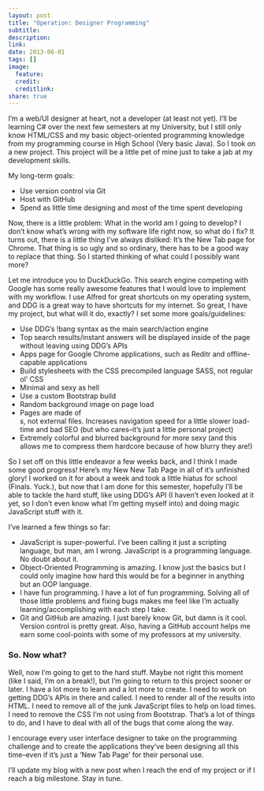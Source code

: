 ```yaml
---
layout: post
title: "Operation: Designer Programming"
subtitle:
description:
link:
date: 2013-06-01
tags: []
image:
  feature:
  credit:
  creditlink:
share: true
---
```

I’m a web/UI designer at heart, not a developer (at least not yet). I’ll be learning C# over the next few semesters at my University, but I still only know HTML/CSS and my basic object-oriented programming knowledge from my programming course in High School (Very basic Java). So I took on a new project. This project will be a little pet of mine just to take a jab at my development skills.

My long-term goals:

- Use version control via Git
- Host with GitHub
- Spend as little time designing and most of the time spent developing

Now, there is a little problem: What in the world am I going to develop? I don’t know what’s wrong with my software life right now, so what do I fix? It turns out, there is a little thing I’ve always disliked: It’s the New Tab page for Chrome. That thing is so ugly and so ordinary, there has to be a good way to replace that thing. So I started thinking of what could I possibly want more?

Let me introduce you to DuckDuckGo. This search engine competing with Google has some really awesome features that I would love to implement with my workflow. I use Alfred for great shortcuts on my operating system, and DDG is a great way to have shortcuts for my internet. So great, I have my project, but what will it do, exactly? I set some more goals/guidelines:

- Use DDG’s !bang syntax as the main search/action engine
- Top search results/instant answers will be displayed inside of the page without leaving using DDG’s APIs
- Apps page for Google Chrome applications, such as Reditr and offline-capable applications
- Build stylesheets with the CSS precompiled language SASS, not regular ol’ CSS
- Minimal and sexy as hell
- Use a custom Bootstrap build
- Random background image on page load
- Pages are made of <div>s, not external files. Increases navigation speed for a little slower load-time and bad SEO (but who cares–it’s just a little personal project)
- Extremely colorful and blurred background for more sexy (and this allows me to compress them hardcore because of how blurry they are!)

So I set off on this little endeavor a few weeks back, and I think I made some good progress! Here’s my New New Tab Page in all of it’s unfinished glory! I worked on it for about a week and took a little hiatus for school (Finals. Yuck.), but now that I am done for this semester, hopefully I’ll be able to tackle the hard stuff, like using DDG’s API (I haven’t even looked at it yet, so I don’t even know what I’m getting myself into) and doing magic JavaScript stuff with it.

I’ve learned a few things so far:

- JavaScript is super-powerful. I’ve been calling it just a scripting language, but man, am I wrong. JavaScript is a programming language. No doubt about it.
- Object-Oriented Programming is amazing. I know just the basics but I could only imagine how hard this would be for a beginner in anything but an OOP language.
- I have fun programming. I have a lot of fun programming. Solving all of those little problems and fixing bugs makes me feel like I’m actually learning/accomplishing with each step I take.
- Git and GitHub are amazing. I just barely know Git, but damn is it cool. Version control is pretty great. Also, having a GitHub account helps me earn some cool-points with some of my professors at my university.

### So. Now what?
Well, now I’m going to get to the hard stuff. Maybe not right this moment (like I said, I’m on a break!), but I’m going to return to this project sooner or later. I have a lot more to learn and a lot more to create. I need to work on getting DDG’s APIs in there and called. I need to render all of the results into HTML. I need to remove all of the junk JavaScript files to help on load times. I need to remove the CSS I’m not using from Bootstrap. That’s a lot of things to do, and I have to deal with all of the bugs that come along the way.

I encourage every user interface designer to take on the programming challenge and to create the applications they’ve been designing all this time–even if it’s just a ‘New Tab Page’ for their personal use.

I’ll update my blog with a new post when I reach the end of my project or if I reach a big milestone. Stay in tune.
